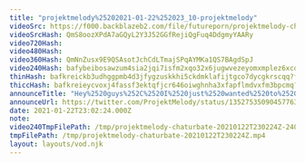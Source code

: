 ```yaml
---
title: "projektmelody%25202021-01-22%252023_10-projektmelody"
videoSrc: https://f000.backblazeb2.com/file/futureporn/projektmelody-chaturbate-2021-01-22.mp4
videoSrcHash: QmS8oozXPdA7aGQyL2Y3J52GGfRejiQgFuq4DdgmyYAARy
video720Hash: 
video480Hash: 
video360Hash: QmNnZusx9E9QSAsotJchCdLTmajSPqAYMKa1QS7BAgdSpJ
video240Hash: bafybeibosawzum4sia2jqi7isfm2xqo32x6jugwvezeyomxmplez6xcdcy?filename=projektmelody-chaturbate-20210122T230224Z-240p.mp4
thinHash: bafkreickb3udhggpmb4d3jfygzuskkhi5ckdmklafijtgco7dycgkrscqq?filename=20210122T230224Z_thin.jpg
thiccHash: bafkreieycvoxj4fassf3ektqfjcr646oiwghnha3xfapflmdvxfm3bpcmq?filename=20210122T230224Z_thicc.jpg
announceTitle: "Hey%2520guys%252C%2520I%2520just%2520wanted%2520to%2520let%2520you%2520know%2520that%2520I%2520can%2527t%2520think%2520of%2520anything%2520clever%252C%2520but%2520I%2520do%2520love%2520you%2520and%2520I%2520am%2520online"
announceUrl: https://twitter.com/ProjektMelody/status/1352753509045776384
date: 2021-01-22T23:02:24.000Z
note: 
video240TmpFilePath: /tmp/projektmelody-chaturbate-20210122T230224Z-240p.mp4
tmpFilePath: /tmp/projektmelody-chaturbate-20210122T230224Z.mp4
layout: layouts/vod.njk
---
```

